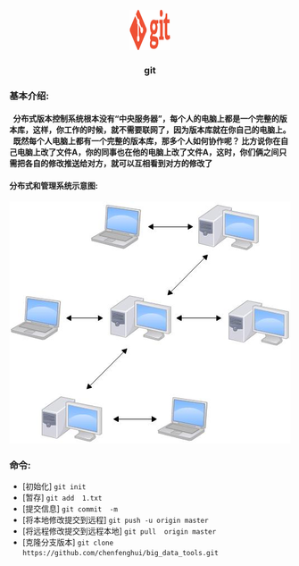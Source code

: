 <p align="center">
 <a href="https://git-scm.com/">
 <img src="https://github.com/chenfenghui/big_data_tools/blob/master/picture/git_flag.jpg" width=72 height=72>
  </a>
  <h3 align="center">git</h3>
</p>


### 基本介绍:	
####   分布式版本控制系统根本没有“中央服务器”，每个人的电脑上都是一个完整的版本库，这样，你工作的时候，就不需要联网了，因为版本库就在你自己的电脑上。   既然每个人电脑上都有一个完整的版本库，那多个人如何协作呢？ 比方说你在自己电脑上改了文件A，你的同事也在他的电脑上改了文件A，这时，你们俩之间只需把各自的修改推送给对方，就可以互相看到对方的修改了
#### 分布式和管理系统示意图:
![Alt text](https://github.com/chenfenghui/big_data_tools/blob/master/picture/%E5%88%86%E5%B8%83%E5%BC%8F%E7%AE%A1%E7%90%86%E7%B3%BB%E7%BB%9F.jpg)
### 命令:
- [初始化] `git init`    
- [暂存] `git add  1.txt`  
- [提交信息]  `git commit  -m`              
- [将本地修改提交到远程]  `git push -u origin master`
- [将远程修改提交到远程本地]     `git pull  origin master `
- [克隆分支版本]  `git clone https://github.com/chenfenghui/big_data_tools.git `


